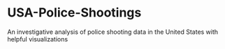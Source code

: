 # USA-Police-Shootings
An investigative analysis of police shooting data in the United States with helpful visualizations
